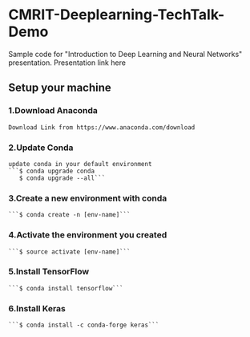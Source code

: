# CMRIT-Deeplearning-TechTalk-Demo
Sample code for  "Introduction to  Deep Learning  and  Neural Networks" presentation.
Presentation link here

## Setup your machine

### 1.Download Anaconda 
    Download Link from https://www.anaconda.com/download
### 2.Update Conda
    update conda in your default environment  
    ```$ conda upgrade conda
       $ conda upgrade --all```
### 3.Create a new environment with conda
    ```$ conda create -n [env-name]```
### 4.Activate the environment you created
    ```$ source activate [env-name]```
### 5.Install TensorFlow
    ```$ conda install tensorflow```
### 6.Install Keras
    ```$ conda install -c conda-forge keras```

